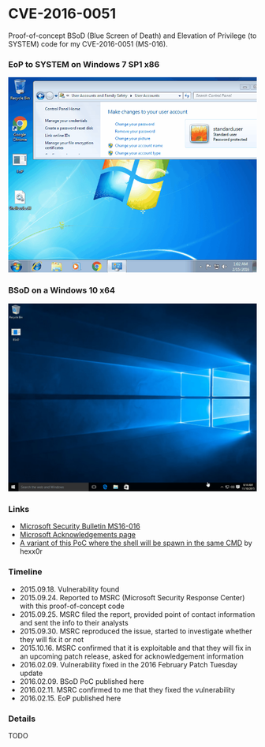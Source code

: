 # CVE-2016-0051
Proof-of-concept BSoD (Blue Screen of Death) and Elevation of Privilege (to SYSTEM) code for my CVE-2016-0051 (MS-016).

### EoP to SYSTEM on Windows 7 SP1 x86

![Elevation of Privilege on Windows 7 x86 before the patch](eop_win7x86.gif)

### BSoD on a Windows 10 x64

![Crash on a Windows 10 x64 before the patch](bsod_win10x64.gif)

### Links

* [Microsoft Security Bulletin MS16-016](https://technet.microsoft.com/en-us/library/security/ms16-016.aspx)
* [Microsoft Acknowledgements page](https://technet.microsoft.com/library/security/mt674627.aspx)
* [A variant of this PoC where the shell will be spawn in the same CMD](https://github.com/hexx0r/CVE-2016-0051) by hexx0r

### Timeline

* 2015.09.18. Vulnerability found
* 2015.09.24. Reported to MSRC (Microsoft Security Response Center) with this proof-of-concept code
* 2015.09.25. MSRC filed the report, provided point of contact information and sent the info to their analysts
* 2015.09.30. MSRC reproduced the issue, started to investigate whether they will fix it or not
* 2015.10.16. MSRC confirmed that it is exploitable and that they will fix in an upcoming patch release, asked for acknowledgement information
* 2016.02.09. Vulnerability fixed in the 2016 February Patch Tuesday update
* 2016.02.09. BSoD PoC published here
* 2016.02.11. MSRC confirmed to me that they fixed the vulnerability
* 2016.02.15. EoP published here

### Details

TODO
